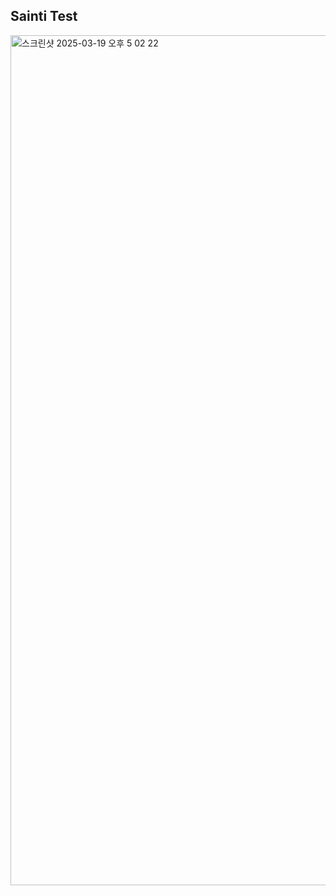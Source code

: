 ## Sainti Test
<img width="1360" alt="스크린샷 2025-03-19 오후 5 02 22" src="https://github.com/user-attachments/assets/a00b605e-04c7-4449-a706-0e3253efc3cd" />

